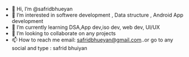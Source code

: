 - 👋 Hi, I’m @safridbhueyan
- 👀 I’m interested in softwere development , Data structure , Android App development 
- 🌱 I’m currently learning DSA,App dev,iso dev, web dev, UI/UX
- 💞️ I’m looking to collaborate on any projects 
- 📫 How to reach me email: safridbhueyan@gmail.com..or go to any social and type : safrid bhuiyan 

<!---
safridbhueyan/safridbhueyan is a ✨ special ✨ repository because its `README.md` (this file) appears on your GitHub profile.
You can click the Preview link to take a look at your changes.
--->
